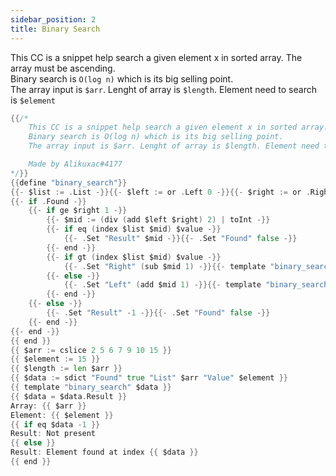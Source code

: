 ```yaml
---
sidebar_position: 2
title: Binary Search
---
```


This CC is a snippet help search a given element x in sorted array. The array must be ascending.  
Binary search is `O(log n)` which is its big selling point.  
The array input is `$arr`. Lenght of array is `$length`. Element need to search is `$element`

```go
{{/*
    This CC is a snippet help search a given element x in sorted array. The array must be ascending.
    Binary search is O(log n) which is its big selling point.
    The array input is $arr. Lenght of array is $length. Element need to search is $element

    Made by Alikuxac#4177
*/}}
{{define "binary_search"}}
{{- $list := .List -}}{{- $left := or .Left 0 -}}{{- $right := or .Right (sub (len $list) 1) -}}{{- $value := .Value -}}
{{- if .Found -}}
    {{- if ge $right 1 -}}
        {{- $mid := (div (add $left $right) 2) | toInt -}}
        {{- if eq (index $list $mid) $value -}}
            {{- .Set "Result" $mid -}}{{- .Set "Found" false -}}
        {{- end -}}
        {{- if gt (index $list $mid) $value -}}
            {{- .Set "Right" (sub $mid 1) -}}{{- template "binary_search" . -}}
        {{- else -}}
            {{- .Set "Left" (add $mid 1) -}}{{- template "binary_search" . -}}
        {{- end -}}
    {{- else -}}
        {{- .Set "Result" -1 -}}{{- .Set "Found" false -}}
    {{- end -}}
{{- end -}}
{{ end }}
{{ $arr := cslice 2 5 6 7 9 10 15 }}
{{ $element := 15 }}
{{ $length := len $arr }}
{{ $data := sdict "Found" true "List" $arr "Value" $element }}
{{ template "binary_search" $data }}
{{ $data = $data.Result }}
Array: {{ $arr }}
Element: {{ $element }}
{{ if eq $data -1 }}
Result: Not present
{{ else }}
Result: Element found at index {{ $data }}
{{ end }}
```
